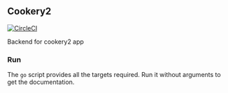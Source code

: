 ## Cookery2

[![CircleCI](https://circleci.com/gh/sirech/cookery2-backend.svg?style=svg)](https://circleci.com/gh/sirech/cookery2-backend)

Backend for cookery2 app

### Run

The `go` script provides all the targets required. Run it without arguments to get the documentation.
